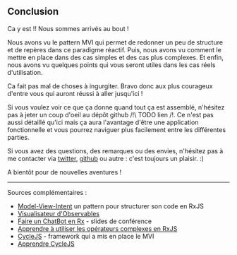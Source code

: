 ## Conclusion

Ca y est&nbsp;!! Nous sommes arrivés au bout&nbsp;!

Nous avons vu le pattern MVI qui permet de redonner un peu de structure et de repères dans ce paradigme réactif. Puis, nous avons vu comment le mettre en place dans des cas simples et des cas plus complexes. Et enfin, nous avons vu quelques points qui vous seront utiles dans les cas réels d'utilisation.

Ca fait pas mal de choses à ingurgiter. Bravo donc aux plus courageux d'entre vous qui auront réussi à aller jusqu'ici&nbsp;!

Si vous voulez voir ce que ça donne quand tout ça est assemblé, n'hésitez pas à jeter un coup d'oeil au dépôt github /!\ TODO lien /!\. Ce n'est pas aussi détaillé qu'ici mais ça aura l'avantage d'être une application fonctionnelle et vous pourrez naviguer plus facilement entre les différentes parties.

Si vous avez des questions, des remarques ou des envies, n'hésitez pas à me contacter via [twitter](https://twitter.com/JulienPradet), [github](https://github.com/JulienPradet/blog-posts/issues) ou autre&nbsp;: c'est toujours un plaisir. :)

A bientôt pour de nouvelles aventures&nbsp;!

------

Sources complémentaires&nbsp;:

- [Model-View-Intent](http://futurice.com/blog/reactive-mvc-and-the-virtual-dom) un pattern pour structurer son code en RxJS
- [Visualisateur d'Observables](https://rxviz.com/)
- [Faire un ChatBot en Rx](http://real34.github.io/slides/si-utilisateur-etait-fonction-v2/)  - slides de conférence
- [Apprendre à utiliser les opérateurs complexes en RxJS](https://egghead.io/courses/rxjs-beyond-the-basics-operators-in-depth)
- [CycleJS](https://github.com/cyclejs/cyclejs) - framework qui a mis en place le MVI
- [Apprendre CycleJS](https://egghead.io/courses/cycle-js-fundamentals)